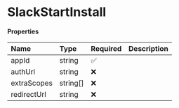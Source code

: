 # SlackStartInstall

**Properties**

| Name        | Type     | Required | Description |
| :---------- | :------- | :------- | :---------- |
| appId       | string   | ✅       |             |
| authUrl     | string   | ❌       |             |
| extraScopes | string[] | ❌       |             |
| redirectUrl | string   | ❌       |             |

